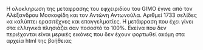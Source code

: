H ολοκληρωση της μεταφρασης του εφχειριδίου του GIMO έγινε από τον Αλέξανδρου Μοσκοφίδη και τον Αντώνη Αντωνούλα.
Αριθμεί 1733 σελίδες κα καλύπτει ερασιτέχνες και επαγγελματίες. Η μετάφραση που έχει γίνει στα ελληνικά
πλησιάζει σαν ποσοστό το 100%. Εκείνα που δεν περιέχονται είναι μερικές εικόνες που δεν έχουν φορτωθεί ακόμη στα αρχεία html της
βοήθειας

